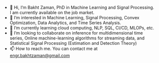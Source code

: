 - 👋 Hi, I’m Bakht Zaman, PhD in Machine Learning and Signal Processing. I am currently available on the job market.
- 👀 I’m interested in Machine Learning, Signal Processing, Convex Optimization, Data Analytics, and Time Series Analysis.
- 🌱 I’m currently learning cloud computing, NLP, SQL, CI/CD, MLOPs, etc.
- 💞️ I’m looking to collaborate on inference for multidimensional time series, Online machine-learning algorithms for streaming data, and Statistical Signal Processing (Estimation and Detection Theory)
- 📫 How to reach me. You can contact me at engr.bakhtzaman@gmail.com

<!---
bakht-zaman/bakht-zaman is a ✨ special ✨ repository because its `README.md` (this file) appears on your GitHub profile.
You can click the Preview link to take a look at your changes.
--->
